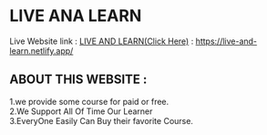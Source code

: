 # LIVE ANA LEARN

Live Website link :  [LIVE AND LEARN(Click Here)](https://live-and-learn.netlify.app/) : https://live-and-learn.netlify.app/

## ABOUT THIS WEBSITE : 
1.we provide some course for paid or free.<br/>
2.We Support All Of Time Our Learner<br/>
3.EveryOne Easily Can Buy their favorite Course.
